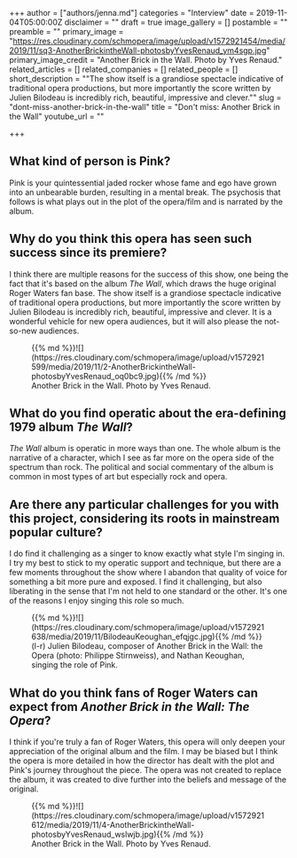 +++
author = ["authors/jenna.md"]
categories = "Interview"
date = 2019-11-04T05:00:00Z
disclaimer = ""
draft = true
image_gallery = []
postamble = ""
preamble = ""
primary_image = "https://res.cloudinary.com/schmopera/image/upload/v1572921454/media/2019/11/sq3-AnotherBrickintheWall-photosbyYvesRenaud_ym4sgp.jpg"
primary_image_credit = "Another Brick in the Wall. Photo by Yves Renaud."
related_articles = []
related_companies = []
related_people = []
short_description = "\"The show itself is a grandiose spectacle indicative of traditional opera productions, but more importantly the score written by Julien Bilodeau is incredibly rich, beautiful, impressive and clever.\""
slug = "dont-miss-another-brick-in-the-wall"
title = "Don't miss: Another Brick in the Wall"
youtube_url = ""

+++
## What kind of person is Pink?

Pink is your quintessential jaded rocker whose fame and ego have grown into an unbearable burden, resulting in a mental break. The psychosis that follows is what plays out in the plot of the opera/film and is narrated by the album.

## Why do you think this opera has seen such success since its premiere?

I think there are multiple reasons for the success of this show, one being the fact that it's based on the album _The Wall_, which draws the huge original Roger Waters fan base. The show itself is a grandiose spectacle indicative of traditional opera productions, but more importantly the score written by Julien Bilodeau is incredibly rich, beautiful, impressive and clever. It is a wonderful vehicle for new opera audiences, but it will also please the not-so-new audiences.

<figure data-type="image">{{% md %}}![](https://res.cloudinary.com/schmopera/image/upload/v1572921599/media/2019/11/2-AnotherBrickintheWall-photosbyYvesRenaud_oq0bc9.jpg){{% /md %}}

<figcaption>Another Brick in the Wall. Photo by Yves Renaud.</figcaption>

</figure>

## What do you find operatic about the era-defining 1979 album _The Wall_?

_The Wall_ album is operatic in more ways than one. The whole album is the narrative of a character, which I see as far more on the opera side of the spectrum than rock. The political and social commentary of the album is common in most types of art but especially rock and opera.

## Are there any particular challenges for you with this project, considering its roots in mainstream popular culture?

I do find it challenging as a singer to know exactly what style I'm singing in. I try my best to stick to my operatic support and technique, but there are a few moments throughout the show where I abandon that quality of voice for something a bit more pure and exposed. I find it challenging, but also liberating in the sense that I'm not held to one standard or the other. It's one of the reasons I enjoy singing this role so much.

<figure data-type="image">{{% md %}}![](https://res.cloudinary.com/schmopera/image/upload/v1572921638/media/2019/11/BilodeauKeoughan_efqjgc.jpg){{% /md %}}

<figcaption>(l-r) Julien Bilodeau, composer of Another Brick in the Wall: the Opera (photo: Philippe Stirnweiss), and Nathan Keoughan, singing the role of Pink.</figcaption>

</figure>

## What do you think fans of Roger Waters can expect from _Another Brick in the Wall: The Opera_?

I think if you're truly a fan of Roger Waters, this opera will only deepen your appreciation of the original album and the film. I may be biased but I think the opera is more detailed in how the director has dealt with the plot and Pink's journey throughout the piece. The opera was not created to replace the album, it was created to dive further into the beliefs and message of the original.

<figure data-type="image">{{% md %}}![](https://res.cloudinary.com/schmopera/image/upload/v1572921612/media/2019/11/4-AnotherBrickintheWall-photosbyYvesRenaud_wslwjb.jpg){{% /md %}}

<figcaption>Another Brick in the Wall. Photo by Yves Renaud.</figcaption>

</figure>